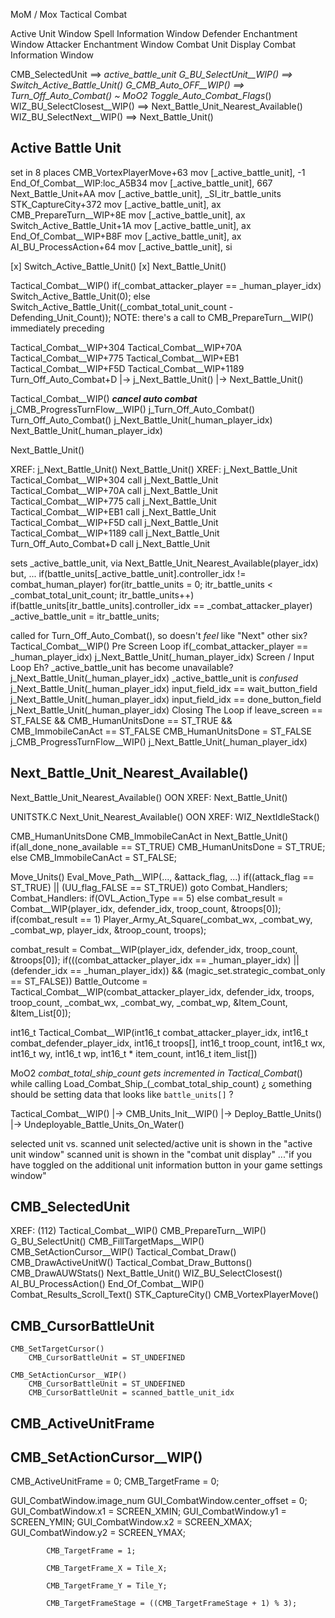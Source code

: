 
MoM / Mox
Tactical Combat



Active Unit Window
Spell Information Window
Defender Enchantment Window
Attacker Enchantment Window
Combat Unit Display
Combat Information Window








CMB_SelectedUnit ==> _active_battle_unit
G_BU_SelectUnit__WIP() ==> Switch_Active_Battle_Unit()
G_CMB_Auto_OFF__WIP() ==> Turn_Off_Auto_Combat()   ~ MoO2 Toggle_Auto_Combat_Flags_()
WIZ_BU_SelectClosest__WIP() ==> Next_Battle_Unit_Nearest_Available()
WIZ_BU_SelectNext__WIP() ==> Next_Battle_Unit()


## Active Battle Unit


set in 8 places
    CMB_VortexPlayerMove+63       mov     [_active_battle_unit], -1                  
    End_Of_Combat__WIP:loc_A5B34  mov     [_active_battle_unit], 667                 
    Next_Battle_Unit+AA           mov     [_active_battle_unit], _SI_itr_battle_units
    STK_CaptureCity+372           mov     [_active_battle_unit], ax                  
    CMB_PrepareTurn__WIP+8E       mov     [_active_battle_unit], ax                  
    Switch_Active_Battle_Unit+1A  mov     [_active_battle_unit], ax                  
    End_Of_Combat__WIP+B8F        mov     [_active_battle_unit], ax                  
    AI_BU_ProcessAction+64        mov     [_active_battle_unit], si                  

[x] Switch_Active_Battle_Unit()
[x] Next_Battle_Unit()



Tactical_Combat__WIP()
    if(_combat_attacker_player == _human_player_idx)
        Switch_Active_Battle_Unit(0);
    else
        Switch_Active_Battle_Unit((_combat_total_unit_count - Defending_Unit_Count));
NOTE: there's a call to CMB_PrepareTurn__WIP() immediately preceding


Tactical_Combat__WIP+304
Tactical_Combat__WIP+70A
Tactical_Combat__WIP+775
Tactical_Combat__WIP+EB1
Tactical_Combat__WIP+F5D
Tactical_Combat__WIP+1189
Turn_Off_Auto_Combat+D
    |-> j_Next_Battle_Unit()
        |-> Next_Battle_Unit()


Tactical_Combat__WIP()
    ***cancel auto combat***
        j_CMB_ProgressTurnFlow__WIP()
        j_Turn_Off_Auto_Combat()
            Turn_Off_Auto_Combat()
                j_Next_Battle_Unit(_human_player_idx)
                    Next_Battle_Unit(_human_player_idx)


Next_Battle_Unit()

XREF:
    j_Next_Battle_Unit()
        Next_Battle_Unit()
XREF:
j_Next_Battle_Unit
    Tactical_Combat__WIP+304  call    j_Next_Battle_Unit
    Tactical_Combat__WIP+70A  call    j_Next_Battle_Unit
    Tactical_Combat__WIP+775  call    j_Next_Battle_Unit
    Tactical_Combat__WIP+EB1  call    j_Next_Battle_Unit
    Tactical_Combat__WIP+F5D  call    j_Next_Battle_Unit
    Tactical_Combat__WIP+1189 call    j_Next_Battle_Unit
    Turn_Off_Auto_Combat+D    call    j_Next_Battle_Unit

sets _active_battle_unit, via Next_Battle_Unit_Nearest_Available(player_idx)
but, ...
    if(battle_units[_active_battle_unit].controller_idx != combat_human_player)
        for(itr_battle_units = 0; itr_battle_units < _combat_total_unit_count; itr_battle_units++)
            if(battle_units[itr_battle_units].controller_idx == _combat_attacker_player)
                _active_battle_unit = itr_battle_units;

called for Turn_Off_Auto_Combat(), so doesn't *feel* like "Next"
other six?
Tactical_Combat__WIP()
    Pre Screen Loop
        if(_combat_attacker_player == _human_player_idx)
            j_Next_Battle_Unit(_human_player_idx)
    Screen / Input Loop
        Eh? _active_battle_unit has become unavailable?
            j_Next_Battle_Unit(_human_player_idx)
        _active_battle_unit is *confused*
            j_Next_Battle_Unit(_human_player_idx)
        input_field_idx == wait_button_field
            j_Next_Battle_Unit(_human_player_idx)
        input_field_idx == done_button_field
            j_Next_Battle_Unit(_human_player_idx)
    Closing The Loop
        if leave_screen == ST_FALSE && CMB_HumanUnitsDone == ST_TRUE && CMB_ImmobileCanAct == ST_FALSE
            CMB_HumanUnitsDone = ST_FALSE
            j_CMB_ProgressTurnFlow__WIP()
            j_Next_Battle_Unit(_human_player_idx)





## Next_Battle_Unit_Nearest_Available()

Next_Battle_Unit_Nearest_Available()
OON XREF:  Next_Battle_Unit()

UNITSTK.C Next_Unit_Nearest_Available()
OON XREF:  WIZ_NextIdleStack()

CMB_HumanUnitsDone
CMB_ImmobileCanAct
in Next_Battle_Unit()
    if(all_done_none_available == ST_TRUE)
        CMB_HumanUnitsDone = ST_TRUE;
    else
        CMB_ImmobileCanAct = ST_FALSE;




Move_Units()
    Eval_Move_Path__WIP(..., &attack_flag, ...)
    if((attack_flag == ST_TRUE) || (UU_flag_FALSE == ST_TRUE))
        goto Combat_Handlers;
Combat_Handlers:
    if(OVL_Action_Type == 5)
    else
    combat_result = Combat__WIP(player_idx, defender_idx, troop_count, &troops[0]);
    if(combat_result == 1)
        Player_Army_At_Square(_combat_wx, _combat_wy, _combat_wp, player_idx, &troop_count, troops);



combat_result = Combat__WIP(player_idx, defender_idx, troop_count, &troops[0]);
    if(((combat_attacker_player_idx == _human_player_idx) || (defender_idx == _human_player_idx)) && (magic_set.strategic_combat_only == ST_FALSE))
        Battle_Outcome = Tactical_Combat__WIP(combat_attacker_player_idx, defender_idx, troops, troop_count, _combat_wx, _combat_wy, _combat_wp, &Item_Count, &Item_List[0]);



int16_t Tactical_Combat__WIP(int16_t combat_attacker_player_idx, int16_t combat_defender_player_idx, int16_t troops[], int16_t troop_count, int16_t wx, int16_t wy, int16_t wp, int16_t * item_count, int16_t item_list[])




MoO2
_combat_total_ship_count gets incremented in Tactical_Combat_()
while calling Load_Combat_Ship_(_combat_total_ship_count)
¿ something should be setting data that looks like `battle_units[]` ?





Tactical_Combat__WIP()
    |-> CMB_Units_Init__WIP()
        |-> Deploy_Battle_Units()
            |-> Undeployable_Battle_Units_On_Water()







selected unit vs. scanned unit
selected/active unit is shown in the "active unit window"
scanned unit is shown in the "combat unit display"
    ..."if you have toggled on the additional unit information button in your game settings window"





## CMB_SelectedUnit

XREF:  (112)
    Tactical_Combat__WIP()
    CMB_PrepareTurn__WIP()
    G_BU_SelectUnit()
    CMB_FillTargetMaps__WIP()
    CMB_SetActionCursor__WIP()
    Tactical_Combat_Draw()
    CMB_DrawActiveUnitW()
    Tactical_Combat_Draw_Buttons()
    CMB_DrawAUWStats()
    Next_Battle_Unit()
    WIZ_BU_SelectClosest()
    AI_BU_ProcessAction()
    End_Of_Combat__WIP()
    Combat_Results_Scroll_Text()
    STK_CaptureCity()
    CMB_VortexPlayerMove()







## CMB_CursorBattleUnit

    CMB_SetTargetCursor()
        CMB_CursorBattleUnit = ST_UNDEFINED

    CMB_SetActionCursor__WIP()
        CMB_CursorBattleUnit = ST_UNDEFINED
        CMB_CursorBattleUnit = scanned_battle_unit_idx



## CMB_ActiveUnitFrame




## CMB_SetActionCursor__WIP()

CMB_ActiveUnitFrame = 0;
CMB_TargetFrame = 0;


GUI_CombatWindow.image_num
    GUI_CombatWindow.center_offset = 0;
    GUI_CombatWindow.x1 = SCREEN_XMIN;
    GUI_CombatWindow.y1 = SCREEN_YMIN;
    GUI_CombatWindow.x2 = SCREEN_XMAX;
    GUI_CombatWindow.y2 = SCREEN_YMAX;


            CMB_TargetFrame = 1;

            CMB_TargetFrame_X = Tile_X;

            CMB_TargetFrame_Y = Tile_Y;

            CMB_TargetFrameStage = ((CMB_TargetFrameStage + 1) % 3);



